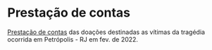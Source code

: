 # Prestação de contas
[Prestação de contas](https://mpds.github.io/doacoes-petropolis-rj/) das doações destinadas as vítimas da tragédia ocorrida em Petrópolis - RJ em fev. de 2022.

<!-- ![Crédito foto: 24H Redação](https://user-images.githubusercontent.com/25796259/154767152-507f0330-5cf4-4702-a003-94d029d481f2.png)

![Crédito foto: Estadão Conteúdo](https://user-images.githubusercontent.com/25796259/154766896-89eca908-eb3c-426c-8a16-6f9fa92fdb87.png)

Fonte: https://www.cnnbrasil.com.br/nacional/chuvas-em-petropolis-rj-deixaram-mortos-bolsonaro-visita-cidade-nesta-sexta/ -->
